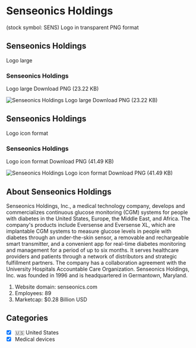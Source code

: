 # Senseonics Holdings
 (stock symbol: SENS) Logo in transparent PNG format

## Senseonics Holdings
 Logo large

### Senseonics Holdings
 Logo large Download PNG (23.22 KB)

![Senseonics Holdings
 Logo large Download PNG (23.22 KB)](/img/orig/SENS_BIG-2c107bef.png)

## Senseonics Holdings
 Logo icon format

### Senseonics Holdings
 Logo icon format Download PNG (41.49 KB)

![Senseonics Holdings
 Logo icon format Download PNG (41.49 KB)](/img/orig/SENS-91489066.png)

## About Senseonics Holdings


Senseonics Holdings, Inc., a medical technology company, develops and commercializes continuous glucose monitoring (CGM) systems for people with diabetes in the United States, Europe, the Middle East, and Africa. The company's products include Eversense and Eversense XL, which are implantable CGM systems to measure glucose levels in people with diabetes through an under-the-skin sensor, a removable and rechargeable smart transmitter, and a convenient app for real-time diabetes monitoring and management for a period of up to six months. It serves healthcare providers and patients through a network of distributors and strategic fulfillment partners. The company has a collaboration agreement with the University Hospitals Accountable Care Organization. Senseonics Holdings, Inc. was founded in 1996 and is headquartered in Germantown, Maryland.

1. Website domain: senseonics.com
2. Employees: 89
3. Marketcap: $0.28 Billion USD


## Categories
- [x] 🇺🇸 United States
- [x] Medical devices
